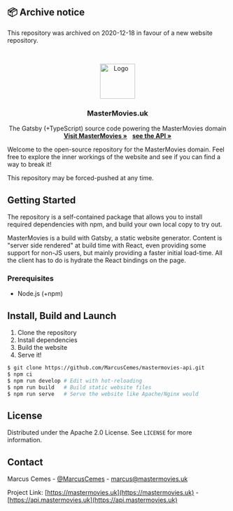 ## 📦 Archive notice

This repository was archived on 2020-12-18 in favour of a new website repository.

<br />
<p align="center">
  <a href="https://mastermovies.uk">
    <img src="https://static.mastermovies.uk/logo/normal.png" alt="Logo" width="80" height="80">
  </a>

  <h3 align="center">MasterMovies.uk</h3>

  <p align="center">
    The Gatsby (+TypeScript) source code powering the MasterMovies domain
    <br />
    <a href="https://mastermovies.uk"><strong>Visit MasterMovies »</strong></a>
    &nbsp;
    <a href="https://github.com/MarcusCemes/mastermovies-api"><strong>see the API »</strong></a>
  </p>
</p>


Welcome to the open-source repository for the MasterMovies domain. Feel free to explore the inner workings of the website and see if you can find a way to break it!

This repository may be forced-pushed at any time.


## Getting Started

The repository is a self-contained package that allows you to install required dependencies with npm, and build your own local copy to try out.

MasterMovies is a build with Gatsby, a static website generator. Content is "server side rendered" at build time with React, even providing some support for non-JS users, but mainly providing a faster initial load-time. All the client has to do is hydrate the React bindings on the page.

### Prerequisites

* Node.js (+npm)

## Install, Build and Launch

1. Clone the repository
2. Install dependencies
3. Build the website
4. Serve it!

```bash
$ git clone https://github.com/MarcusCemes/mastermovies-api.git
$ npm ci
$ npm run develop # Edit with hot-reloading
$ npm run build   # Build static website files
$ npm run serve   # Serve the website like Apache/Nginx would
```

## License

Distributed under the Apache 2.0 License. See `LICENSE` for more information.

## Contact

Marcus Cemes - [@MarcusCemes](https://twitter.com/MarcusCemes) - marcus@mastermovies.uk

Project Link: [https://mastermovies.uk](https://mastermovies.uk) - [https://api.mastermovies.uk](https://api.mastermovies.uk)
